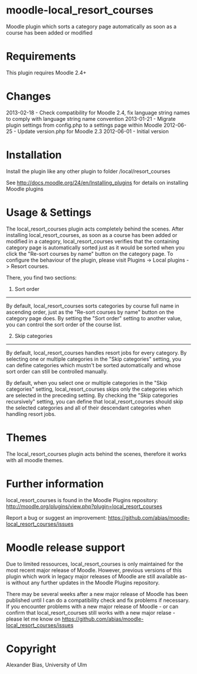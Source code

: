 moodle-local_resort_courses
===========================
Moodle plugin which sorts a category page automatically as soon as a course has been added or modified


Requirements
============
This plugin requires Moodle 2.4+


Changes
=======
2013-02-18 - Check compatibility for Moodle 2.4, fix language string names to comply with language string name convention
2013-01-21 - Migrate plugin settings from config.php to a settings page within Moodle
2012-06-25 - Update version.php for Moodle 2.3
2012-06-01 - Initial version


Installation
============
Install the plugin like any other plugin to folder
/local/resort_courses

See http://docs.moodle.org/24/en/Installing_plugins for details on installing Moodle plugins


Usage & Settings
================
The local_resort_courses plugin acts completely behind the scenes. After installing local_resort_courses, as soon as a course has been added or modified in a category, local_resort_courses verifies that the containing category page is automatically sorted just as it would be sorted when you click the "Re-sort courses by name" button on the category page. 
To configure the behaviour of the plugin, please visit Plugins -> Local plugins -> Resort courses.

There, you find two sections:

1. Sort order
-------------
By default, local_resort_courses sorts categories by course full name in ascending order, just as the "Re-sort courses by name" button on the category page does. By setting the "Sort order" setting to another value, you can control the sort order of the course list.

2. Skip categories
------------------
By default, local_resort_courses handles resort jobs for every category. By selecting one or multiple categories in the "Skip categories" setting, you can define categories which mustn't be sorted automatically and whose sort order can still be controlled manually.

By default, when you select one or multiple categories in the "Skip categories" setting, local_resort_courses skips only the categories which are selected in the preceding setting. By checking the "Skip categories recursively" setting, you can define that local_resort_courses should skip the selected categories and all of their descendant categories when handling resort jobs.


Themes
======
The local_resort_courses plugin acts behind the scenes, therefore it works with all moodle themes.


Further information
===================
local_resort_courses is found in the Moodle Plugins repository: http://moodle.org/plugins/view.php?plugin=local_resort_courses

Report a bug or suggest an improvement: https://github.com/abias/moodle-local_resort_courses/issues


Moodle release support
======================
Due to limited ressources, local_resort_courses is only maintained for the most recent major release of Moodle. However, previous versions of this plugin which work in legacy major releases of Moodle are still available as-is without any further updates in the Moodle Plugins repository.

There may be several weeks after a new major release of Moodle has been published until I can do a compatibility check and fix problems if necessary. If you encounter problems with a new major release of Moodle - or can confirm that local_resort_courses still works with a new major relase - please let me know on https://github.com/abias/moodle-local_resort_courses/issues


Copyright
=========
Alexander Bias, University of Ulm